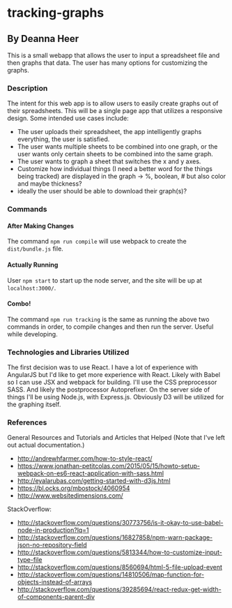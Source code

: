 # tracking-graphs
## By Deanna Heer

This is a small webapp that allows the user to input a spreadsheet file and then graphs that data. The user has many options for customizing the graphs.


### Description
The intent for this web app is to allow users to easily create graphs out of their spreadsheets. This will be a single page app that utilizes a responsive design. Some intended use cases include:
- The user uploads their spreadsheet, the app intelligently graphs everything, the user is satisfied.
- The user wants multiple sheets to be combined into one graph, or the user wants only certain sheets to be combined into the same graph.
- The user wants to graph a sheet that switches the x and y axes.
- Customize how individual things (I need a better word for the things being tracked) are displayed in the graph -> %, boolean, # but also color and maybe thickness?
- ideally the user should be able to download their graph(s)?


### Commands
#### After Making Changes
The command `npm run compile` will use webpack to create the `dist/bundle.js` file.

#### Actually Running
User `npm start` to start up the node server, and the site will be up at `localhost:3000/`.

#### Combo!
The command `npm run tracking` is the same as running the above two commands in order, to compile changes and then run the server. Useful while developing.


### Technologies and Libraries Utilized

The first decision was to use React. I have a lot of experience with AngularJS but I'd like to get more experience with React. Likely with Babel so I can use JSX and webpack for building. I'll use the CSS preprocessor SASS. And likely the postprocessor Autoprefixer. On the server side of things I'll be using Node.js, with Express.js. Obviously D3 will be utilized for the graphing itself.


### References
General Resources and Tutorials and Articles that Helped (Note that I've left out actual documentation.)
- http://andrewhfarmer.com/how-to-style-react/
- https://www.jonathan-petitcolas.com/2015/05/15/howto-setup-webpack-on-es6-react-application-with-sass.html
- http://eyalarubas.com/getting-started-with-d3js.html
- https://bl.ocks.org/mbostock/4060954
- http://www.websitedimensions.com/

StackOverflow:
- http://stackoverflow.com/questions/30773756/is-it-okay-to-use-babel-node-in-production?lq=1
- http://stackoverflow.com/questions/16827858/npm-warn-package-json-no-repository-field
- http://stackoverflow.com/questions/5813344/how-to-customize-input-type-file
- http://stackoverflow.com/questions/8560694/html-5-file-upload-event
- http://stackoverflow.com/questions/14810506/map-function-for-objects-instead-of-arrays
- http://stackoverflow.com/questions/39285694/react-redux-get-width-of-components-parent-div
